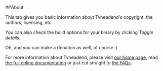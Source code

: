 ##About

This tab gives you basic information about Tvheadend's copyright, the authors,
licensing, etc.

You can also check the build options for your binary by clicking *Toggle details*.

Oh, and you can make a donation as well, of course :)

For more information about Tvheadend, please visit [our home page](https://tvheadend.org/),
read [the full online documentation](http://docs.tvheadend.org/) or just 
cut straight to [the FAQs](http://docs.tvheadend.org/Appendices/faqs/).
